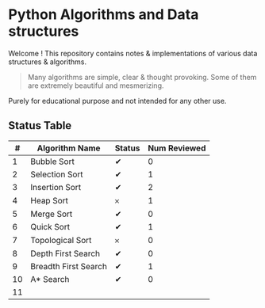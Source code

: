 # Python Algorithms and Data structures

Welcome ! This repository contains notes & implementations of various data structures & algorithms. 

> Many algorithms are simple, clear & thought provoking. Some of them are extremely beautiful and mesmerizing.

Purely for educational purpose and not intended for any other use.

## Status Table

| # | Algorithm Name | Status | Num Reviewed |
| -- | -- | -- | -- |
| 1 | Bubble Sort | ✔︎ | 0 |
| 2 | Selection Sort | ✔︎ | 1 |
| 3 | Insertion Sort | ✔︎ | 2 |
| 4 | Heap Sort | 𐄂 | 1 |
| 5 | Merge Sort | ✔︎ | 0 |
| 6 | Quick Sort | ✔︎ | 1 |
| 7 | Topological Sort | 𐄂 | 0 |
| 8 | Depth First Search | ✔︎ | 0 |
| 9 | Breadth First Search | ✔︎ | 1 |
| 10 | A* Search | ✔︎ | 0 |
| 11
